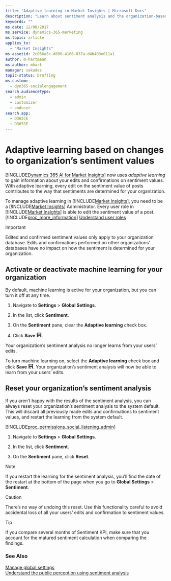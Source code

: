 ```yaml
---
title: "Adaptive learning in Market Insights | Microsoft Docs"
description: "Learn about sentiment analysis and the organization-based machine learning models which learn from your inputs."
keywords: ""
ms.date: 12/08/2017
ms.service: dynamics-365-marketing
ms.topic: article
applies_to: 
  - "Market Insights"
ms.assetid: 2c056a5c-d890-4106-837a-d4b403e011a1
author: m-hartmann
ms.author: mhart
manager: sakudes
topic-status: Drafting
ms.custom: 
  - dyn365-socialengagement
search.audienceType: 
  - admin
  - customizer
  - enduser
search.app: 
  - D365CE
  - D365SE
---
```


# Adaptive learning based on changes to organization’s sentiment values
[!INCLUDE[Dynamics 365 AI for Market Insights](../includes/pn-market-insights-long.md)] now uses *adaptive learning* to gain information about your edits and confirmations on sentiment values. With adaptive learning, every edit on the sentiment value of posts contributes to the way that sentiments are determined for your organization.  
  
To manage adaptive learning in [!INCLUDE[Market Insights](../includes/pn-market-insights-short.md)], you need to be a [!INCLUDE[Market Insights](../includes/pn-market-insights-short.md)] Administrator. Every user role in [!INCLUDE[Market Insights](../includes/pn-market-insights-short.md)] is able to edit the sentiment value of a post. [!INCLUDE[proc_more_information](../includes/proc-more-information.md)] [Understand user roles](user-roles.md)  
  
> [!IMPORTANT]
>  Edited and confirmed sentiment values only apply to your organization database. Edits and confirmations performed on other organizations’ databases have no impact on how the sentiment is determined for your organization.  
  
## Activate or deactivate machine learning for your organization  
By default, machine learning is active for your organization, but you can turn it off at any time.  
  
1.  Navigate to **Settings** > **Global Settings**.  
  
2.  In the list, click **Sentiment**.  
  
3.  On the **Sentiment** pane, clear the **Adaptive learning** check box.  
  
4.  Click **Save** ![save button](media/save-icon.png "Save button").  
  
Your organization’s sentiment analysis no longer learns from your users’ edits.  
  
To turn machine learning on, select the **Adaptive learning** check box and click **Save** ![save button](media/save-icon.png "Save button"). Your organization’s sentiment analysis will now be able to learn from your users’ edits.  
## Reset your organization’s sentiment analysis  
If you aren’t happy with the results of the sentiment analysis, you can always reset your organization’s sentiment analysis to the system default. This will discard all previously made edits and confirmations to sentiment values, and restart the learning from the system default.  
  
 [!INCLUDE[proc_permissions_social_listening_admin](../includes/proc-permissions-social-listening-admin.md)]  
  
1.  Navigate to **Settings** > **Global Settings**.  
  
2.  In the list, click **Sentiment**.  
  
3.  On the **Sentiment** pane, click **Reset**.  
  
> [!NOTE]
>  If you restart the learning for the sentiment analysis, you’ll find the date of the restart at the bottom of the page when you go to **Global Settings** > **Sentiment**.  
  
> [!CAUTION]
>  There’s no way of undoing this reset. Use this functionality careful to avoid accidental loss of all your users’ edits and confirmation to sentiment values.  
  
> [!TIP]
>  If you compare several months of Sentiment KPI, make sure that you account for the matured sentiment calculation when comparing the findings.  
  
### See Also  
[Manage global settings](manage-global-settings.md)   
[Understand the public perception using sentiment analysis](analytics-sentiment.md)
 
